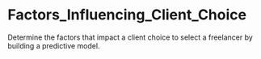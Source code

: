 # Factors_Influencing_Client_Choice
Determine the factors that impact a client choice to select a freelancer by building a predictive model.

